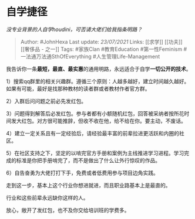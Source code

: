 # 自学捷径
*没专业背景的人自学houdini，可否请大佬们给我指条明路？*

> Author: #JohnHexa
Last update: *23/07/2021* 
Links: [[求学]] [[功夫]] [[奢侈品 - 之一]]
Tags:  #家族Clan #教育Education  #第一性Feminism #一法通万法通SthOfEverything #人生管理Life-Management 



我告诉你一条**最短，最直、最实惠**的通用明路，永远适合于自学**一切公开的技术**。

1）搜索qq群里的相关兴趣群。遵循三个原则：人越多越好，建立时间越久越好。如果有可能，最好是找那种教材的读者群或者教材作者官方群。

2）入群后问问题之前必先发红包。

3）问题得到解答后必发红包。参与者都有小额随机红包，回答被采纳者按所花时间发大红包。对方很可能推辞，但收不收在他，给不给在你。要主动，不废话。

4）建立一定关系且有一定经验后，请经验最丰富的前辈拉进更活跃和内圈的社区。

5）在社区支持之下，坚定的以啃完官方手册和案例为主线推进学习进程。学习完成的标准是你把手册啃完了，而不是做出了什么让外行惊叹的作品。

6）自告奋勇为大佬打打下手，免费或者低费用参与项目边角实践。

走到这一步，基本上这个行业你想进就进，而且职业路基本上是最直的。

行业和这些前辈永远缺你这样的人。

放心，敞开了发红包，也不及你交给培训班的学费多。



